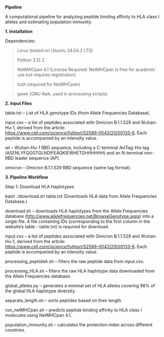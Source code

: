 **Pipeline**

A computational pipeline for analyzing peptide binding affinity to HLA class I alleles and estimating population immunity.

**1. Installation**

Dependencies:

>Linux (tested on Ubuntu 24.04.2 LTS)

>Python 3.12.2

>NetMHCpan 4.1 (License Required: NetMHCpan is free for academic use but requires registration)

>tcsh (required for NetMHCpan)

>gawk (GNU Awk, used in processing scripts)  


**2. Input Files**

table.txt – List of HLA genotype IDs (from Allele Frequencies Database).

input.csv – a list of peptides associated with Omicron B.1.1.529 and Wuhan-Hu-1, derived from the article: https://www.cell.com/iscience/fulltext/S2589-0042(25)00133-6. Each peptide is accompanied by an intensity value.

wt – Wuhan-Hu-1 RBD sequence, including a C-terminal AviTag-His tag (ASENLYFQGGTGLNDIFEAQKIEWHETGHHHHHH) and an N-terminal non-RBD leader sequence (AP).

omicron – Omicron B.1.1.529 RBD sequence (same tag format).


**3. Pipeline Workflow**

Step 1: Download HLA Haplotypes

bash
./download.sh table.txt
(Downloads HLA data from Allele Frequencies Database.)




download.sh – downloads HLA haplotypes from the Allele Frequencies database (http://www.allelefrequencies.net/BrowseGenotype.aspx) into a single file. A file containing IDs (corresponding to the first column in the website’s table - table.txt) is required for download.

input.csv – a list of peptides associated with Omicron B.1.1.529 and Wuhan-Hu-1, derived from the article: https://www.cell.com/iscience/fulltext/S2589-0042(25)00133-6. Each peptide is accompanied by an intensity value.



processing_peptideA.sh – filters the raw peptide data from input.csv.

processing_HLA.sh – filters the raw HLA haplotype data downloaded from the Allele Frequencies database.

global_alleles.py – generates a minimal set of HLA alleles covering 98% of the global HLA haplotype diversity.

separate_length.sh – sorts peptides based on their length.

run_netMHCpan.sh – predicts peptide binding affinity to HLA class I molecules using NetMHCpan 4.1.

population_immunity.sh – calculates the protection index across different countries.
